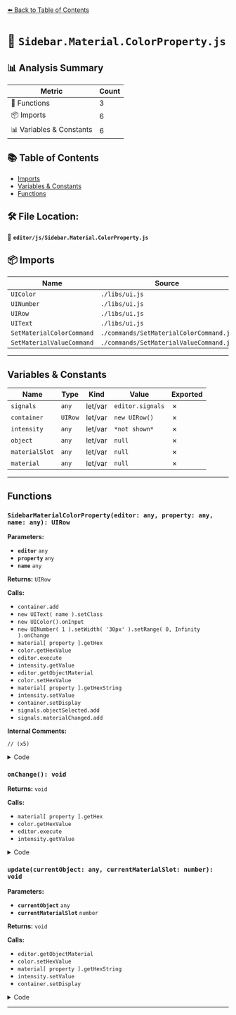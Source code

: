 [⬅️ Back to Table of Contents](../../index.md)

# 📄 `Sidebar.Material.ColorProperty.js`

## 📊 Analysis Summary

| Metric | Count |
|--------|-------|
| 🔧 Functions | 3 |
| 📦 Imports | 6 |
| 📊 Variables & Constants | 6 |

## 📚 Table of Contents

- [Imports](#imports)
- [Variables & Constants](#variables-constants)
- [Functions](#functions)

## 🛠️ File Location:
📂 **`editor/js/Sidebar.Material.ColorProperty.js`**

## 📦 Imports

| Name | Source |
|------|--------|
| `UIColor` | `./libs/ui.js` |
| `UINumber` | `./libs/ui.js` |
| `UIRow` | `./libs/ui.js` |
| `UIText` | `./libs/ui.js` |
| `SetMaterialColorCommand` | `./commands/SetMaterialColorCommand.js` |
| `SetMaterialValueCommand` | `./commands/SetMaterialValueCommand.js` |


---

## Variables & Constants

| Name | Type | Kind | Value | Exported |
|------|------|------|-------|----------|
| `signals` | `any` | let/var | `editor.signals` | ✗ |
| `container` | `UIRow` | let/var | `new UIRow()` | ✗ |
| `intensity` | `any` | let/var | `*not shown*` | ✗ |
| `object` | `any` | let/var | `null` | ✗ |
| `materialSlot` | `any` | let/var | `null` | ✗ |
| `material` | `any` | let/var | `null` | ✗ |


---

## Functions

### `SidebarMaterialColorProperty(editor: any, property: any, name: any): UIRow`

**Parameters:**

- **`editor`** `any`
- **`property`** `any`
- **`name`** `any`

**Returns:** `UIRow`

**Calls:**

- `container.add`
- `new UIText( name ).setClass`
- `new UIColor().onInput`
- `new UINumber( 1 ).setWidth( '30px' ).setRange( 0, Infinity ).onChange`
- `material[ property ].getHex`
- `color.getHexValue`
- `editor.execute`
- `intensity.getValue`
- `editor.getObjectMaterial`
- `color.setHexValue`
- `material[ property ].getHexString`
- `intensity.setValue`
- `container.setDisplay`
- `signals.objectSelected.add`
- `signals.materialChanged.add`

**Internal Comments:**
```
// (x5)
```

<details><summary>Code</summary>

```typescript
function SidebarMaterialColorProperty( editor, property, name ) {

	const signals = editor.signals;

	const container = new UIRow();
	container.add( new UIText( name ).setClass( 'Label' ) );

	const color = new UIColor().onInput( onChange );
	container.add( color );

	let intensity;

	if ( property === 'emissive' ) {

		intensity = new UINumber( 1 ).setWidth( '30px' ).setRange( 0, Infinity ).onChange( onChange );
		container.add( intensity );

	}

	let object = null;
	let materialSlot = null;
	let material = null;

	function onChange() {

		if ( material[ property ].getHex() !== color.getHexValue() ) {

			editor.execute( new SetMaterialColorCommand( editor, object, property, color.getHexValue(), materialSlot ) );

		}

		if ( intensity !== undefined ) {

			if ( material[ `${ property }Intensity` ] !== intensity.getValue() ) {

				editor.execute( new SetMaterialValueCommand( editor, object, `${ property }Intensity`, intensity.getValue(), materialSlot ) );

			}

		}

	}

	function update( currentObject, currentMaterialSlot = 0 ) {

		object = currentObject;
		materialSlot = currentMaterialSlot;

		if ( object === null ) return;
		if ( object.material === undefined ) return;

		material = editor.getObjectMaterial( object, materialSlot );

		if ( property in material ) {

			color.setHexValue( material[ property ].getHexString() );

			if ( intensity !== undefined ) {

				intensity.setValue( material[ `${ property }Intensity` ] );

			}

			container.setDisplay( '' );

		} else {

			container.setDisplay( 'none' );

		}

	}

	//

	signals.objectSelected.add( update );
	signals.materialChanged.add( update );

	return container;

}
```
</details>

### `onChange(): void`

**Returns:** `void`

**Calls:**

- `material[ property ].getHex`
- `color.getHexValue`
- `editor.execute`
- `intensity.getValue`

<details><summary>Code</summary>

```typescript
function onChange() {

		if ( material[ property ].getHex() !== color.getHexValue() ) {

			editor.execute( new SetMaterialColorCommand( editor, object, property, color.getHexValue(), materialSlot ) );

		}

		if ( intensity !== undefined ) {

			if ( material[ `${ property }Intensity` ] !== intensity.getValue() ) {

				editor.execute( new SetMaterialValueCommand( editor, object, `${ property }Intensity`, intensity.getValue(), materialSlot ) );

			}

		}

	}
```
</details>

### `update(currentObject: any, currentMaterialSlot: number): void`

**Parameters:**

- **`currentObject`** `any`
- **`currentMaterialSlot`** `number`

**Returns:** `void`

**Calls:**

- `editor.getObjectMaterial`
- `color.setHexValue`
- `material[ property ].getHexString`
- `intensity.setValue`
- `container.setDisplay`

<details><summary>Code</summary>

```typescript
function update( currentObject, currentMaterialSlot = 0 ) {

		object = currentObject;
		materialSlot = currentMaterialSlot;

		if ( object === null ) return;
		if ( object.material === undefined ) return;

		material = editor.getObjectMaterial( object, materialSlot );

		if ( property in material ) {

			color.setHexValue( material[ property ].getHexString() );

			if ( intensity !== undefined ) {

				intensity.setValue( material[ `${ property }Intensity` ] );

			}

			container.setDisplay( '' );

		} else {

			container.setDisplay( 'none' );

		}

	}
```
</details>


---